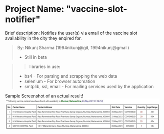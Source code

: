 # Project Name: "vaccine-slot-notifier"
Brief description: Notifies the user(s) via email of the vaccine slot availability in the city they enqired for.

> By: Nikunj Sharma (1994nikunj@git, 1994nikunj@gmail)
> - Still in beta

>> libraries in use:
> - bs4 - For parsing and scrapping the web data
> - selenium - For browser automation
> - smtplib, ssl, email - For mailing services used by the application

Sample Screenshot of an actual result!
![alt text](https://github.com/1994nikunj/vaccine-slot-availability/blob/master/AboutMeStuff/img.png?raw=true)
